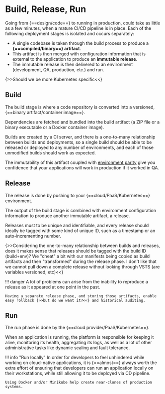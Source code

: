 # Build, Release, Run

Going from {==design/code==} to running in production, could take as little as a few minutes, when a mature CI/CD pipeline is in place. Each of the following deployment stages is isolated and occurs separately:

* A single codebase is taken through the build process to produce a **{==compiled/binary==} artifact**.
* This artifact is then merged with configuration information that is external to the application to produce an **immutable release**.
* The immutable release is then delivered to an environment (development, QA, production, etc.) and run.

{>>Should we be more Kubernetes specific<<}

## Build

The build stage is where a code repository is converted into a versioned, {==binary artifact/container image==}.

Dependencies are fetched and bundled into the build artifact (a ZIP file or a binary executable or a Docker container image).

Builds are created by a CI server, and there is a one-to-many relationship between builds and deployments, so a single build should be able to be released or deployed to any number of environments, and each of those unmodified builds should work as expected.

The immutability of this artifact coupled with [environment parity](/environment-parity) give you confidence that your applications will work in production if it worked in QA.

## Release

The release is done by pushing to your {==cloud/PaaS/Kubernetes==} environment.

The output of the build stage is combined with environment configuration information to produce another immutable artifact, a release.

Releases must to be unique and identifiable, and every release should ideally be tagged with some kind of unique ID, such as a timestamp or an auto-incrementing number.

{>>Considering the one-to-many relationship between builds and releases, does it makes sense that releases should be tagged with the build ID (build+env)? We "cheat" a bit with our manifests being copied as build artifacts and then "transformed" during the release phase. I don't like that we cannot pull down a complete release without looking through VSTS (are variables versioned, etc)<<}

!!! danger
    A lot of problems can arise from the inability to reproduce a release as it appeared at one point in the past.
    
    Having a separate release phase, and storing those artifacts, enable easy rollback {>>but do we want it?<<} and historical auditing.

## Run

The run phase is done by the {==cloud provider/PaaS/Kubernetes==}.

When an application is running, the platform is responsible for keeping it alive, monitoring its health, aggregating its logs, as well as a lot of other administrative tasks like dynamic scaling and fault tolerance.

!!! info "Run locally"
    In order for developers to feel unhindered while working on cloud-native applications, it is {==almost==} always worth the extra effort of ensuring that developers can run an application locally on their workstations, while still allowing it to be deployed via CD pipeline.

    Using Docker and/or Minikube help create near-clones of production systems.
